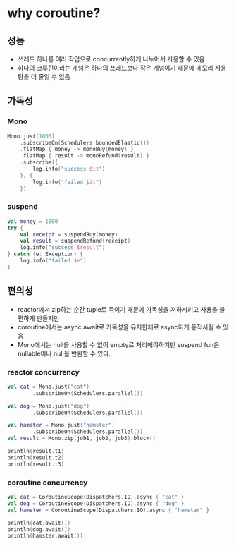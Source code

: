 # why coroutine?

## 성능
- 쓰레드 하나를 여러 작업으로 concurrently하게 나누어서 사용할 수 있음
- 하나의 코루틴이라는 개념은 하나의 쓰레드보다 작은 개념이기 때문에 메모리 사용량을 더 줄일 수 있음

## 가독성
### Mono
```kotlin
Mono.just(1000)
    .subscribeOn(Schedulers.boundedElastic())
    .flatMap { money -> monoBuy(money) }
    .flatMap { result -> monoRefund(result) }
    .subscribe({
        log.info("success $it")
    }, {
        log.info("failed $it")
    })
```
### suspend
```kotlin
val money = 1000
try {
    val receipt = suspendBuy(money)
    val result = suspendRefund(receipt)
    log.info("success $result")
} catch (e: Exception) {
    log.info("failed $e")
}
```
## 편의성
- reactor에서 zip하는 순간 tuple로 묶이기 때문에 가독성을 저하시키고 사용을 불편하게 만들지만
- coroutine에서는 async await로 가독성을 유지한채로 async하게 동작시킬 수 있음
- Mono에서는 null을 사용할 수 없어 empty로 처리해야하지만 suspend fun은 nullable이나 null을 반환할 수 있다.

### reactor concurrency
```kotlin
val cat = Mono.just("cat")
        .subscribeOn(Schedulers.parallel())

val dog = Mono.just("dog")
        .subscribeOn(Schedulers.parallel())

val hamster = Mono.just("hamster")
        .subscribeOn(Schedulers.parallel())
val result = Mono.zip(job1, job2, job3).block()

println(result.t1)
println(result.t2)
println(result.t3)
```
### coroutine concurrency
```kotlin
val cat = CoroutineScope(Dispatchers.IO).async { "cat" }
val dog = CoroutineScope(Dispatchers.IO).async { "dog" }
val hamster = CoroutineScope(Dispatchers.IO).async { "hamster" }

println(cat.await())
println(dog.await())
println(hamster.await())
```
